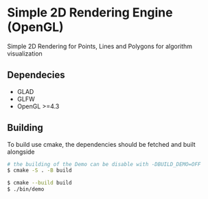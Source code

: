 # Simple 2D Rendering Engine (OpenGL)

Simple 2D Rendering for Points, Lines and Polygons for algorithm visualization

## Dependecies
- GLAD
- GLFW
- OpenGL >=4.3

## Building
To build use cmake, the dependencies should be fetched and built alongside
```sh
# the building of the Demo can be disable with -DBUILD_DEMO=OFF
$ cmake -S . -B build

$ cmake --build build
$ ./bin/demo
```
